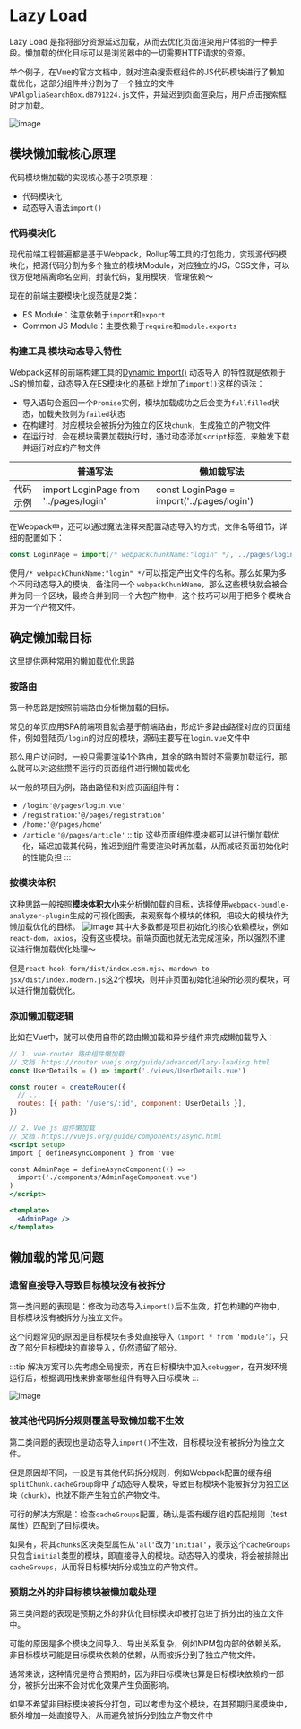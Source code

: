 # Lazy Load
Lazy Load 是指将部分资源延迟加载，从而去优化页面渲染用户体验的一种手段。懒加载的优化目标可以是浏览器中的一切需要HTTP请求的资源。

举个例子，在Vue的官方文档中，就对渲染搜索框组件的JS代码模块进行了懒加载优化，这部分组件并分割为了一个独立的文件`VPAlgoliaSearchBox.d8791224.js`文件，并延迟到页面渲染后，用户点击搜索框时才加载。

![image](./assets/VPA.png)

## 模块懒加载核心原理
代码模块懒加载的实现核心基于2项原理：
- 代码模块化
- 动态导入语法`import()`

### 代码模块化
现代前端工程普遍都是基于Webpack，Rollup等工具的打包能力，实现源代码模块化，把源代码分割为多个独立的模块Module，对应独立的JS，CSS文件，可以很方便地隔离命名空间，封装代码，复用模块，管理依赖～

现在的前端主要模块化规范就是2类：
- ES Module：注意依赖于`import`和`export`
- Common JS Module：主要依赖于`require`和`module.exports`

### 构建工具 模块动态导入特性
Webpack这样的前端构建工具的[Dynamic Import()](https://webpack.js.org/guides/code-splitting/#dynamic-imports) 动态导入 的特性就是依赖于JS的懒加载，动态导入在ES模块化的基础上增加了`import()`这样的语法：
- 导入语句会返回一个`Promise`实例，模块加载成功之后会变为`fullfilled`状态，加载失败则为`failed`状态
- 在构建时，对应模块会被拆分为独立的区块`chunk`，生成独立的产物文件
- 在运行时，会在模块需要加载执行时，通过动态添加`script`标签，来触发下载并运行对应的产物文件

|     |普通写法|懒加载写法|
|------|------|------|
|代码示例|import LoginPage from '../pages/login'|const LoginPage = import('../pages/login')|

在Webpack中，还可以通过魔法注释来配置动态导入的方式，文件名等细节，详细的配置如下：
```js
const LoginPage = import(/* webpackChunkName:"login" */,'../pages/login')
```
使用`/* webpackChunkName:"login" */`可以指定产出文件的名称。那么如果为多个不同动态导入的模块，备注同一个 `webpackChunkName`，那么这些模块就会被合并为同一个区块，最终合并到同一个大包产物中，这个技巧可以用于把多个模块合并为一个产物文件。

## 确定懒加载目标
这里提供两种常用的懒加载优化思路

### 按路由
第一种思路是按照前端路由分析懒加载的目标。

常见的单页应用SPA前端项目就会基于前端路由，形成许多路由路径对应的页面组件，例如登陆页`/login`的对应的模块，源码主要写在`login.vue`文件中

那么用户访问时，一般只需要渲染1个路由，其余的路由暂时不需要加载运行，那么就可以对这些攒不运行的页面组件进行懒加载优化

以一般的项目为例，路由路径和对应页面组件有：
- `/login`:`'@/pages/login.vue'`
- `/registration`:`'@/pages/registration'`
- `/home:'@/pages/home'`
- `/article`:`'@/pages/article'`
:::tip
这些页面组件模块都可以进行懒加载优化，延迟加载其代码，推迟到组件需要渲染时再加载，从而减轻页面初始化时的性能负担
:::

### 按模块体积
这种思路一般按照**模块体积大小**来分析懒加载的目标，选择使用`webpack-bundle-analyzer-plugin`生成的可视化图表，来观察每个模块的体积，把较大的模块作为懒加载优化的目标。
![image](./assets/vendors102ee.png)
其中大多数都是项目初始化的核心依赖模块，例如`react-dom`，`axios`，没有这些模块。前端页面也就无法完成渲染，所以强烈不建议进行懒加载优化处理～

但是`react-hook-form/dist/index.esm.mjs`、`mardown-to-jsx/dist/index.modern.js`这2个模块，则并非页面初始化渲染所必须的模块，可以进行懒加载优化。

### 添加懒加载逻辑
比如在Vue中，就可以使用自带的路由懒加载和异步组件来完成懒加载导入：
```jsx
// 1. vue-router 路由组件懒加载
// 文档：https://router.vuejs.org/guide/advanced/lazy-loading.html
const UserDetails = () => import('./views/UserDetails.vue')

const router = createRouter({
  // ...
  routes: [{ path: '/users/:id', component: UserDetails }],
})

// 2. Vue.js 组件懒加载
// 文档：https://vuejs.org/guide/components/async.html
<script setup>
import { defineAsyncComponent } from 'vue'

const AdminPage = defineAsyncComponent(() =>
  import('./components/AdminPageComponent.vue')
)
</script>

<template>
  <AdminPage />
</template>
```
## 懒加载的常见问题
### 遗留直接导入导致目标模块没有被拆分
第一类问题的表现是：修改为动态导入`import()`后不生效，打包构建的产物中，目标模块没有被拆分为独立文件。

这个问题常见的原因是目标模块有多处直接导入`（import * from 'module'）`，只改了部分目标模块的直接导入，仍然遗留了部分。

:::tip
解决方案可以先考虑全局搜索，再在目标模块中加入`debugger`，在开发环境运行后，根据调用栈来排查哪些组件有导入目标模块
:::

![image](./assets/debugger.png)

### 被其他代码拆分规则覆盖导致懒加载不生效
第二类问题的表现也是动态导入`import()`不生效，目标模块没有被拆分为独立文件。

但是原因却不同，一般是有其他代码拆分规则，例如Webpack配置的缓存组`splitChunk.cacheGroup`命中了动态导入模块，导致目标模块不能被拆分为独立区块`（chunk）`，也就不能产生独立的产物文件。

可行的解决方案是：检查`cacheGroups`配置，确认是否有缓存组的匹配规则（test属性）匹配到了目标模块。

如果有，将其`chunks`区块类型属性从`'all'`改为`'initial'`，表示这个`cacheGroups`只包含`initial`类型的模块，即直接导入的模块。动态导入的模块，将会被排除出`cacheGroups`，从而将目标模块拆分成独立的产物文件。

### 预期之外的非目标模块被懒加载处理
第三类问题的表现是预期之外的非优化目标模块却被打包进了拆分出的独立文件中。

可能的原因是多个模块之间导入、导出关系复杂，例如NPM包内部的依赖关系，非目标模块可能是目标模块依赖的依赖，从而被拆分到了独立产物文件。

通常来说，这种情况是符合预期的，因为非目标模块也算是目标模块依赖的一部分，被拆分出来不会对优化效果产生负面影响。

如果不希望非目标模块被拆分打包，可以考虑为这个模块，在其预期归属模块中，额外增加一处直接导入，从而避免被拆分到独立产物文件中